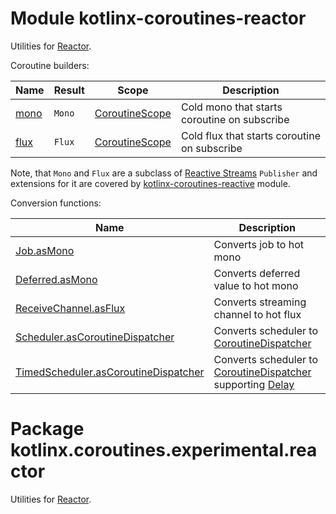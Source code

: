 # Module kotlinx-coroutines-reactor

Utilities for [Reactor](https://projectreactor.io).

Coroutine builders:

| **Name**        | **Result**                            | **Scope**        | **Description**
| --------------- | -------------------------------------- | ---------------- | ---------------
| [mono]          | `Mono`                                 | [CoroutineScope] | Cold mono that starts coroutine on subscribe
| [flux]          | `Flux`                                 | [CoroutineScope] | Cold flux that starts coroutine on subscribe

Note, that `Mono` and `Flux` are a subclass of [Reactive Streams](http://www.reactive-streams.org)
`Publisher` and extensions for it are covered by
[kotlinx-coroutines-reactive](../kotlinx-coroutines-reactive) module.

Conversion functions:

| **Name** | **Description**
| -------- | ---------------
| [Job.asMono][kotlinx.coroutines.experimental.Job.asMono] | Converts job to hot mono
| [Deferred.asMono][kotlinx.coroutines.experimental.Deferred.asMono] | Converts deferred value to hot mono
| [ReceiveChannel.asFlux][kotlinx.coroutines.experimental.channels.ReceiveChannel.asFlux] | Converts streaming channel to hot flux
| [Scheduler.asCoroutineDispatcher][reactor.core.scheduler.Scheduler.asCoroutineDispatcher] | Converts scheduler to [CoroutineDispatcher]
| [TimedScheduler.asCoroutineDispatcher][reactor.core.scheduler.TimedScheduler.asCoroutineDispatcher] | Converts scheduler to [CoroutineDispatcher] supporting [Delay]

<!--- SITE_ROOT https://kotlin.github.io/kotlinx.coroutines/kotlinx-coroutines-core -->
<!--- DOCS_ROOT kotlinx-coroutines-core/target/dokka/kotlinx-coroutines-core -->
<!--- INDEX kotlinx.coroutines.experimental -->
[CoroutineScope]: https://kotlin.github.io/kotlinx.coroutines/kotlinx-coroutines-core/kotlinx.coroutines.experimental/-coroutine-scope/index.html
[CoroutineDispatcher]: https://kotlin.github.io/kotlinx.coroutines/kotlinx-coroutines-core/kotlinx.coroutines.experimental/-coroutine-dispatcher/index.html
[Delay]: https://kotlin.github.io/kotlinx.coroutines/kotlinx-coroutines-core/kotlinx.coroutines.experimental/-delay/index.html
<!--- INDEX kotlinx.coroutines.experimental.channels -->
<!--- SITE_ROOT https://kotlin.github.io/kotlinx.coroutines/kotlinx-coroutines-reactor -->
<!--- DOCS_ROOT reactive/kotlinx-coroutines-reactor/target/dokka/kotlinx-coroutines-reactor -->
<!--- INDEX kotlinx.coroutines.experimental.reactor -->
[mono]: https://kotlin.github.io/kotlinx.coroutines/kotlinx-coroutines-reactor/kotlinx.coroutines.experimental.reactor/mono.html
[flux]: https://kotlin.github.io/kotlinx.coroutines/kotlinx-coroutines-reactor/kotlinx.coroutines.experimental.reactor/flux.html
[kotlinx.coroutines.experimental.Job.asMono]: https://kotlin.github.io/kotlinx.coroutines/kotlinx-coroutines-reactor/kotlinx.coroutines.experimental.reactor/kotlinx.coroutines.experimental.-job/as-mono.html
[kotlinx.coroutines.experimental.Deferred.asMono]: https://kotlin.github.io/kotlinx.coroutines/kotlinx-coroutines-reactor/kotlinx.coroutines.experimental.reactor/kotlinx.coroutines.experimental.-deferred/as-mono.html
[kotlinx.coroutines.experimental.channels.ReceiveChannel.asFlux]: https://kotlin.github.io/kotlinx.coroutines/kotlinx-coroutines-reactor/kotlinx.coroutines.experimental.reactor/kotlinx.coroutines.experimental.channels.-receive-channel/as-flux.html
[reactor.core.scheduler.Scheduler.asCoroutineDispatcher]: https://kotlin.github.io/kotlinx.coroutines/kotlinx-coroutines-reactor/kotlinx.coroutines.experimental.reactor/reactor.core.scheduler.-scheduler/as-coroutine-dispatcher.html
[reactor.core.scheduler.TimedScheduler.asCoroutineDispatcher]: https://kotlin.github.io/kotlinx.coroutines/kotlinx-coroutines-reactor/kotlinx.coroutines.experimental.reactor/reactor.core.scheduler.-timed-scheduler/as-coroutine-dispatcher.html
<!--- END -->

# Package kotlinx.coroutines.experimental.reactor

Utilities for [Reactor](https://projectreactor.io).
